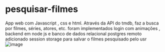 # pesquisar-filmes
App web com Javascript , css e html. Através da API do tmdb, faz a busca por filmes, séries, atores, etc.
foram implementados login com animações ,
backend em node js e banco de dados relacional postgres remoto
adicionado session storage para salvar o filmes pesquisado pelo usr
![image](https://user-images.githubusercontent.com/63307185/121789515-fb8bf900-cbac-11eb-8558-b9494fafcaa8.png)

